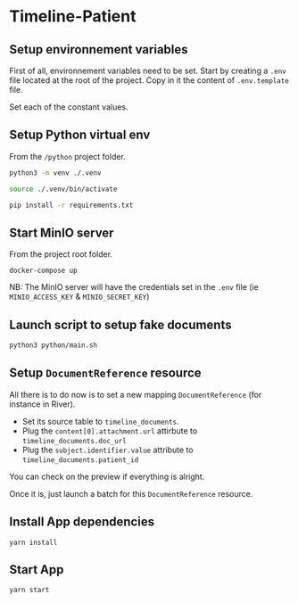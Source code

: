 # Timeline-Patient

## Setup environnement variables

First of all, environnement variables need to be set.
Start by creating a `.env` file located at the root of the project. Copy in it the content of `.env.template` file.

Set each of the constant values.


## Setup Python virtual env

From the `/python` project folder.

```sh
python3 -m venv ./.venv

source ./.venv/bin/activate

pip install -r requirements.txt
```

## Start MinIO server

From the project root folder.

```docker-compose up```

NB: The MinIO server will have the credentials set in the `.env` file (ie `MINIO_ACCESS_KEY` & `MINIO_SECRET_KEY`)

## Launch script to setup fake documents

```sh
python3 python/main.sh
```

## Setup `DocumentReference` resource

All there is to do now is to set a new mapping `DocumentReference` (for instance in River). 

- Set its source table to `timeline_documents`.
- Plug the `content[0].attachment.url` attirbute to `timeline_documents.doc_url`
- Plug the `subject.identifier.value` attribute to `timeline_documents.patient_id`

You can check on the preview if everything is alright. 

Once it is, just launch a batch for this `DocumentReference` resource.

## Install App dependencies

```yarn install```

## Start App

```yarn start```